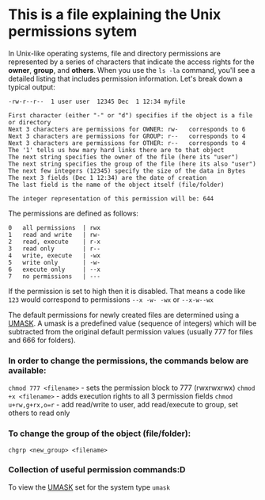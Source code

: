 # This is a file explaining the Unix permissions sytem


In Unix-like operating systems, file and directory permissions are represented by a series of characters that indicate the access rights for the **owner**, **group**, and **others**. When you use the `ls -la` command, you'll see a detailed listing that includes permission information. Let's break down a typical output:

```
-rw-r--r--  1 user user  12345 Dec  1 12:34 myfile

First character (either "-" or "d") specifies if the object is a file or directory
Next 3 characters are permissions for OWNER: rw-   corresponds to 6
Next 3 characters are permissions for GROUP: r--   corresponds to 4
Next 3 characters are permissions for OTHER: r--   corresponds to 4
The '1' tells us how mary hard links there are to that object
The next string specifies the owner of the file (here its "user")
The next string specifies the group of the file (here its also "user")
The next few integers (12345) specify the size of the data in Bytes
The next 3 fields (Dec 1 12:34) are the date of creation
The last field is the name of the object itself (file/folder)

The integer representation of this permission will be: 644
```

The permissions are defined as follows:
```
0   all permissions  | rwx  
1   read and write   | rw- 
2   read, execute    | r-x
3   read only        | r--
4   write, execute   | -wx
5   write only       | -w-
6   execute only     | --x
7   no permissions   | ---
```
If the permission is set to high then it is disabled. That means a code like `123`
would correspond to permissions `--x -w- -wx` or `--x-w--wx`

The default permissions for newly created files are determined using a [UMASK](UMASK.md). A umask is a predefined value (sequence of integers) which will be subtracted from the original default permission values (usually 777 for files and 666 for folders).

### In order to change the permissions, the commands below are available:

```chmod 777 <filename>``` - sets the permission block to 777 (rwxrwxrwx)
```chmod +x <filename>```  - adds execution rights to all 3 permission fields
```chmod u+rw,g+rx,o=r```  - add read/write to user, add read/execute to group, set others to read only

### To change the group of the object (file/folder):

```chgrp <new_group> <filename>```


### Collection of useful permission commands:D

To view the [UMASK](UMASK.md) set for the system type
```umask```


